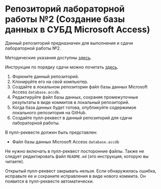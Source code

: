 # Репозиторий лабораторной работы №2 (Создание базы данных в СУБД Microsoft Access)

Данный репозиторий предназначен для выполнения и сдачи лабораторной работы №2.

Методические указания доступны [здесь](https://github.com/db-course/syllabus/blob/master/labworks/labwork2.md).

Инструкции по порядку сдачи можно почитать [здесь](https://github.com/db-course/syllabus/blob/master/git.md).

1. Форкните данный репозиторий.
2. Клонируйте его на свой компьютер.
3. Создайте в локальном репозитории файл базы данных Microsoft Access `database.accdb`.
4. Редактируйте файл базы данных, сохраняя промежуточные результаты в виде коммитов в локальный репозиторий.
5. Когда база данных будет готова, опубликуйте содержимое локального репозитория на GitHub.
6. Создайте пулл-реквест в данный репозиторий для сдачи лабораторной работы.

В пулл-реквесте должен быть представлен:
* Файл базы данных Microsoft Access `database.accdb`

Не нужно включать в пулл-реквест посторонние файлы. Также не следует редактировать файл `README.md` (это инструкция, которую вы читаете).

Открытый пулл-реквест закрывать нельзя. Если обнаружилась ошибка, исправьте ее и сохраните исправления в виде нового коммита. Он появится в пулл-реквесте автоматически.